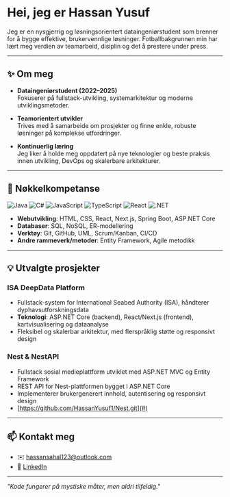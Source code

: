 # Hei, jeg er Hassan Yusuf
Jeg er en nysgjerrig og løsningsorientert dataingeniørstudent som brenner for å bygge effektive, brukervennlige løsninger. Fotballbakgrunnen min har lært meg verdien av teamarbeid, disiplin og det å prestere under press.

---

## ✨ Om meg
- **Dataingeniørstudent (2022–2025)**  
  Fokuserer på fullstack-utvikling, systemarkitektur og moderne utviklingsmetoder.
  
- **Teamorientert utvikler**  
  Trives med å samarbeide om prosjekter og finne enkle, robuste løsninger på komplekse utfordringer.

- **Kontinuerlig læring**  
  Jeg liker å holde meg oppdatert på nye teknologier og beste praksis innen utvikling, DevOps og skalerbare arkitekturer.

---

## 🚀 Nøkkelkompetanse
![Java](https://img.shields.io/badge/Java-ED8B00?style=for-the-badge&logo=java&logoColor=white)
![C#](https://img.shields.io/badge/C%23-239120?style=for-the-badge&logo=csharp&logoColor=white)
![JavaScript](https://img.shields.io/badge/JavaScript-F0DB4F?style=for-the-badge&logo=javascript&logoColor=323330)
![TypeScript](https://img.shields.io/badge/TypeScript-007ACC?style=for-the-badge&logo=typescript&logoColor=white)
![React](https://img.shields.io/badge/React-20232A?style=for-the-badge&logo=react&logoColor=61DAFB)
![.NET](https://img.shields.io/badge/.NET-5C2D91?style=for-the-badge&logo=.net&logoColor=white)

- **Webutvikling**: HTML, CSS, React, Next.js, Spring Boot, ASP.NET Core  
- **Databaser**: SQL, NoSQL, ER-modellering  
- **Verktøy**: Git, GitHub, UML, Scrum/Kanban, CI/CD  
- **Andre rammeverk/metoder**: Entity Framework, Agile metodikk
---

## 💡 Utvalgte prosjekter
### ISA DeepData Platform
- Fullstack-system for International Seabed Authority (ISA), håndterer dyphavsutforskningsdata  
- **Teknologi**: ASP.NET Core (backend), React/Next.js (frontend), kartvisualisering og dataanalyse  
- Fleksibel og skalerbar arkitektur, med flerspråklig støtte og responsivt design  


### Nest & NestAPI
- Fullstack sosial medieplattform utviklet med ASP.NET MVC og Entity Framework  
- REST API for Nest-plattformen bygget i ASP.NET Core  
- Implementerer brukergenerert innhold, autentisering og responsivt design  
- [https://github.com/HassanYusuf1/Nest.git](#)

---

## 📫 Kontakt meg
- ✉️ [hassansahal123@outlook.com](mailto:hassansahal123@outlook.com)
- 💼 [LinkedIn](www.linkedin.com/in/hassan-yusuf-376043327)

---

*"Kode fungerer på mystiske måter, men aldri tilfeldig."*

